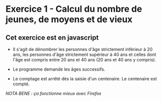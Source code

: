 # **Exercice 1 - Calcul du nombre de jeunes, de moyens et de vieux**

## Cet exercice est en javascript



* Il s'agit de dénombrer les personnes d'âge strictement inférieur à 20 ans, les personnes d'âge strictement supérieur à 40 ans et celles dont l'âge est compris entre 20 ans et 40 ans (20 ans et 40 ans y compris).

* Le programme demande les âges successifs.

* Le comptage est arrêté dès la saisie d'un centenaire. Le centenaire est compté.


*NOTA BENE : ça fonctionne mieux avec Firefox*